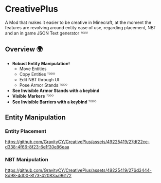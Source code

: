 # CreativePlus
A Mod that makes it easier to be creative in Minecraft, at the 
moment the features are revolving around entity ease of use, 
regarding placement, NBT and an in game JSON Text generator *ᵀᴼᴰᴼ*

## Overview 🌍
- **Robust Entity Manipulation!**
  - Move Entities
  - Copy Entities ᵀᴼᴰᴼ
  - Edit NBT through UI
  - Pose Armor Stands ᵀᴼᴰᴼ
- **See Invisible Armor Stands with a keybind**
- **Visible Markers** *ᵀᴼᴰᴼ*
- **See Invisible Barriers with a keybind** ᵀᴼᴰᴼ

## Entity Manipulation

### Entity Placement
https://github.com/GravityCY/CreativePlus/assets/49225419/27df22ce-d338-4f66-8f23-6e1f30e86eaa

### NBT Manipulation
https://github.com/GravityCY/CreativePlus/assets/49225419/276d3444-8d98-4d00-8f73-42083aa96172
